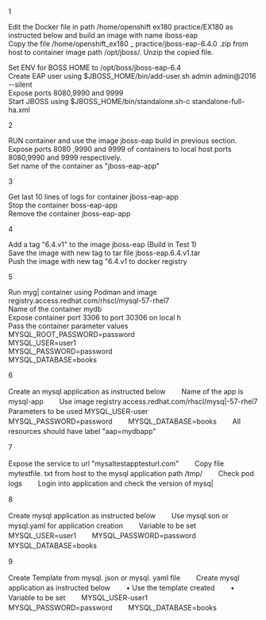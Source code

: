 1

Edit the Docker file in path /home/openshift ex180 practice/EX180 as instructed below and build an image with name iboss-eap  
Copy the file /home/openshift_ex180 _ practice/jboss-eap-6.4.0 .zip from host to container image path /opt/jboss/. Unzip the copied file.  

﻿﻿Set ENV for BOSS HOME to /opt/boss/jboss-eap-6.4  
﻿﻿Create EAP user using $JBOSS_HOME/bin/add-user.sh admin admin@2016 --silent  
﻿﻿Expose ports 8080,9990 and 9999  
﻿﻿Start JBOSS using $JBOSS_HOME/bin/standalone.sh-c standalone-full-ha.xml  



2

RUN container and use the image jboss-eap build in previous section.  
Expose ports 8080 ,9990 and 9999 of containers to local host ports 8080,9990 and 9999 respectively.  
Set name of the container as "jboss-eap-app"  
  


3

Get last 10 lines of logs for container jboss-eap-app  
Stop the container boss-eap-app  
Remove the container jboss-eap-app  



4

Add a tag "6.4.v1" to the image jboss-eap (Build in Test 1)  
Save the image with new tag to tar file jboss-eap.6.4.v1.tar  
Push the image with new tag "6.4.v1 to docker registry  


5


Run myg| container using Podman and image registry.access.redhat.com/rhscl/mysql-57-rhel7  
Name of the container mydb  
Expose container port 3306 to port 30306 on local h  
Pass the container parameter values  
MYSQL_ROOT_PASSWORD=password  
MYSQL_USER=user1  
MYSQL_PASSWORD=password  
MYSQL_DATABASE=books  

6

Create an mysql application as instructed below　　
Name of the app is mysql-app　　
Use image registry.access.redhat.com/rhscl/mysq|-57-rhel7　　
Parameters to be used MYSQL_USER-user　　
MYSQL_PASSWORD=password　　
MYSQL_DATABASE=books　　
All resources should have label "aap=mydbapp"　　

7

Expose the service to url "mysaltestapptesturl.com"　　
Copy file mytestfile. txt from host to the mysql application path /tmp/　　
Check pod logs　　
Login into application and check the version of mysq|　　

8

Create mysql application as instructed below　　
Use mysql.son or mysql.yaml for application creation　　
Variable to be set　　
MYSQL_USER=user1　　
MYSQL_PASSWORD=password　　
MYSQL_DATABASE=books　　

9

Create Template from mysql. json or mysql. yaml file　　
Create mysql application as instructed below　　
	• ﻿Use the template created　　
	• ﻿Variable to be set　　
MYSQL_USER-user1　　
MYSQL_PASSWORD=password　　
MYSQL_DATABASE=books　　

